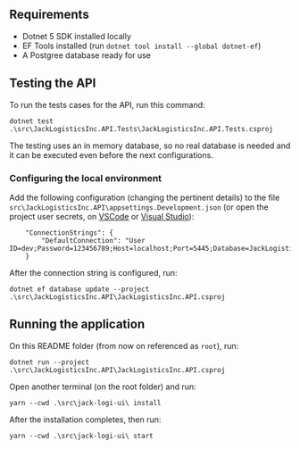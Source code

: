 ## Requirements

- Dotnet 5 SDK installed locally
- EF Tools installed (run `dotnet tool install --global dotnet-ef`)
- A Postgree database ready for use

## Testing the API

To run the tests cases for the API, run this command:

```
dotnet test .\src\JackLogisticsInc.API.Tests\JackLogisticsInc.API.Tests.csproj
```

The testing uses an in memory database, so no real database is needed and it can be executed even before the next configurations.

### Configuring the local environment

Add the following configuration (changing the pertinent details) to the file `src\JackLogisticsInc.API\appsettings.Development.json` (or open the project user secrets, on [VSCode](https://marketplace.visualstudio.com/items?itemName=adrianwilczynski.user-secrets) or [Visual Studio](https://docs.microsoft.com/en-us/aspnet/core/security/app-secrets?tabs=windows#set-a-secret)):

```
    "ConnectionStrings": {
        "DefaultConnection": "User ID=dev;Password=123456789;Host=localhost;Port=5445;Database=JackLogisticsInc;"
    }
```

After the connection string is configured, run:

```
dotnet ef database update --project .\src\JackLogisticsInc.API\JackLogisticsInc.API.csproj
```

## Running the application

On this README folder (from now on referenced as `root`), run:

```
dotnet run --project .\src\JackLogisticsInc.API\JackLogisticsInc.API.csproj
```

Open another terminal (on the root folder) and run:

```
yarn --cwd .\src\jack-logi-ui\ install
```

After the installation completes, then run:

```
yarn --cwd .\src\jack-logi-ui\ start
```
